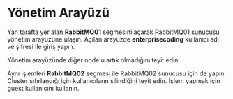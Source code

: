 # Yönetim Arayüzü

Yan tarafta yer alan **RabbitMQ01** segmesini açarak RabbitMQ01 sunucusu yönetim arayüzüne ulaşın.
Açılan arayüzde **enterprisecoding** kullanıcı adı ve şifresi ile giriş yapın.

Yönetim arayüzünde diğer node'u artık olmadığını teyit edin.

Aynı işlemleri **RabbitMQ02** segmesi ile RabbitMQ02 sunucusu için de yapın. Cluster sıfırlandığı için kullanıcıların silindiğini teyit edin. İşlem yapmak için guest kullanıcını kullanın.
